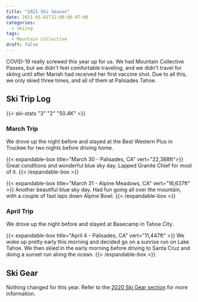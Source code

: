 ```yaml
---
title: "2021 Ski Season"
date: 2021-05-01T12:00:00-07:00
categories:
  - skiing
tags:
  - Mountain Collective
draft: false
---
```


COVID-19 really screwed this year up for us. We had Mountain Collective Passes, but we didn't feel comfortable traveling, and we didn't travel for skiing until after Mariah had received her first vaccine shot. Due to all this, we only skied three times, and all of them at Palisades Tahoe.

## Ski Trip Log

{{< ski-stats "3" "2" "50.4K" >}}

### March Trip

We drove up the night before and stayed at the Best Western Plus in Truckee for two nights before driving home.

{{< expandable-box title="March 30 - Palisades, CA" vert="22,388ft">}}
Great conditions and wonderful blue sky day. Lapped Granite Chief for most of it.
{{< /expandable-box >}}

{{< expandable-box title="March 31 - Alpine Meadows, CA" vert="16,637ft" >}}
Another beautiful blue sky day. Had fun going all over the mountain, with a couple of fast laps down Alpine Bowl.
{{< /expandable-box >}}

### April Trip

We drove up the night before and stayed at Basecamp in Tahoe City.

{{< expandable-box title="April 4 - Palisades, CA" vert="11,447ft" >}}
We woke up pretty early this morning and decided go on a sunrise run on Lake Tahoe. We then skied in the early morning before driving to Santa Cruz and doing a sunset run along the ocean.
{{< /expandable-box >}}

## Ski Gear

Nothing changed for this year. Refer to the [2020 Ski Gear section](/post/2020-ski-season/#ski-gear) for more information.
